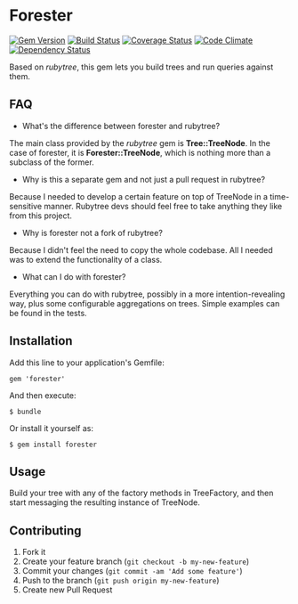 # Forester

[![Gem Version](https://badge.fury.io/rb/forester.svg)](https://badge.fury.io/rb/forester)
[![Build Status](https://travis-ci.org/eugeniobruno/forester.svg?branch=master)](https://travis-ci.org/eugeniobruno/forester)
[![Coverage Status](https://coveralls.io/repos/github/eugeniobruno/forester/badge.svg?branch=master)](https://coveralls.io/github/eugeniobruno/forester?branch=master)
[![Code Climate](https://codeclimate.com/github/eugeniobruno/forester.svg)](https://codeclimate.com/github/eugeniobruno/forester)
[![Dependency Status](https://gemnasium.com/eugeniobruno/forester.svg)](https://gemnasium.com/eugeniobruno/forester)

Based on *rubytree*, this gem lets you build trees and run queries against them.

## FAQ

- What's the difference between forester and rubytree?

The main class provided by the *rubytree* gem is **Tree::TreeNode**. In the case of forester, it is **Forester::TreeNode**, which is nothing more than a subclass of the former.

- Why is this a separate gem and not just a pull request in rubytree?

Because I needed to develop a certain feature on top of TreeNode in a time-sensitive manner. Rubytree devs should feel free to take anything they like from this project.

- Why is forester not a fork of rubytree?

Because I didn't feel the need to copy the whole codebase. All I needed was to extend the functionality of a class.

- What can I do with forester?

Everything you can do with rubytree, possibly in a more intention-revealing way, plus some configurable aggregations on trees. Simple examples can be found in the tests.

## Installation

Add this line to your application's Gemfile:

    gem 'forester'

And then execute:

    $ bundle

Or install it yourself as:

    $ gem install forester

## Usage

Build your tree with any of the factory methods in TreeFactory, and then start messaging the resulting instance of TreeNode.

## Contributing

1. Fork it
2. Create your feature branch (`git checkout -b my-new-feature`)
3. Commit your changes (`git commit -am 'Add some feature'`)
4. Push to the branch (`git push origin my-new-feature`)
5. Create new Pull Request
